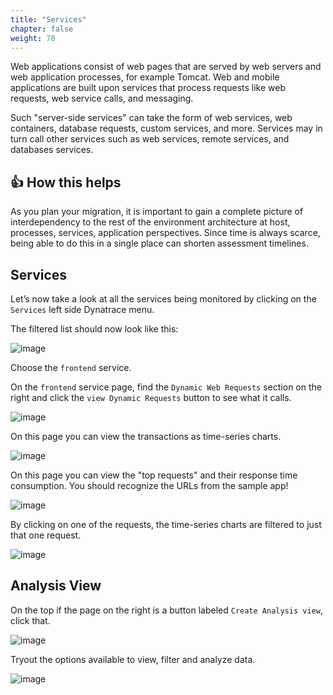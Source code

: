 ```yaml
---
title: "Services"
chapter: false
weight: 70
---
```


Web applications consist of web pages that are served by web servers and web application processes, for example Tomcat. Web and mobile applications are built upon services that process requests like web requests, web service calls, and messaging. 

Such "server-side services" can take the form of web services, web containers, database requests, custom services, and more. Services may in turn call other services such as web services, remote services, and databases services.

## 👍 How this helps

As you plan your migration, it is important to gain a complete picture of interdependency to the rest of the environment architecture at host, processes, services, application perspectives. Since time is always scarce, being able to do this in a single place can shorten assessment timelines.

## Services

Let’s now take a look at all the services being monitored by clicking on the `Services` left side Dynatrace menu.

The filtered list should now look like this:

![image](/images/lab1-trans-services.png)

Choose the `frontend` service.

On the `frontend` service page, find the `Dynamic Web Requests` section on the right and click the `view Dynamic Requests` button to see what it calls. 

![image](/images/lab1-dynamic-requests-arrow.png)

On this page you can view the transactions as time-series charts.

![image](/images/lab1-dynamic-requests-chart.png)

On this page you can view the "top requests" and their response time consumption.  You should recognize the URLs from the sample app!

![image](/images/lab1-dynamic-requests-list.png)

By clicking on one of the requests, the time-series charts are filtered to just that one request.

![image](/images/lab1-request-filter.png)

## Analysis View

On the top if the page on the right is a button labeled `Create Analysis view`, click that.

![image](/images/lab1-analysis-view-button.png)

Tryout the options available to view, filter and analyze data.

![image](/images/lab1-analysis-view.png)
